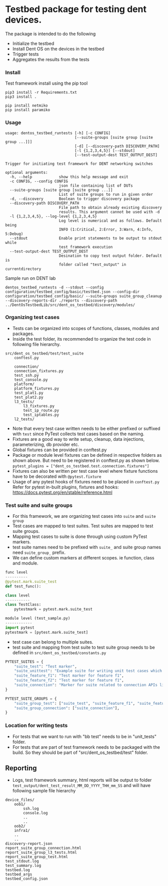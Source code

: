# Testbed package for testing dent devices.

The package is intended to do the following

- Initialize the testbed
- Install Dent OS on the devices in the testbed
- Trigger tests
- Aggregates the results from the tests

### Install
Test framework install using the pip tool
```Shell
pip3 install -r Requirements.txt
pip3 install .

pip install netmiko
pip install paramiko
```

### Usage
```code
usage: dentos_testbed_runtests [-h] [-c CONFIG]
                               [--suite-groups [suite group [suite group ...]]]
                               [-d] [--discovery-path DISCOVERY_PATH]
                               [-l {1,2,3,4,5}] [--stdout]
                               [--test-output-dest TEST_OUTPUT_DEST]

Trigger for initiating test framework for DENT networking switches

optional arguments:
  -h, --help            show this help message and exit
  -c CONFIG, --config CONFIG
                        json file containing list of DUTs
  --suite-groups [suite group [suite group ...]]
                        List of suite groups to run in given order
  -d, --discovery       Boolean to trigger discovery package
  --discovery-path DISCOVERY_PATH
                        File path to obtain already existing discovery
                        results. This argument cannot be used with -d
  -l {1,2,3,4,5}, --log-level {1,2,3,4,5}
                        Log level is numerical and as follows. Default being
                        INFO (1:Critical, 2:Error, 3:Warn, 4:Info, 5:Debug)
  --stdout              Enable print statements to be output to stdout while
                        test framework execution
  --test-output-dest TEST_OUTPUT_DEST
                        Desination to copy test output folder. Default is
                        folder called "test_output" in currentdirectory
```

Sample run on DENT lab

```Shell
dentos_testbed_runtests -d --stdout --config configuration/testbed_config/basic/testbed.json --config-dir configuration/testbed_config/basic/ --suite-groups suite_group_cleanup --discovery-reports-dir ./reports --discovery-path ../DentOsTestbedLib/src/dent_os_testbed/discovery/modules/
```

### Organizing test cases
- Tests can be organized into scopes of functions, classes, modules and packages.
- Inside the test folder, its recommended to organize the test code in following file hierarchy.
```code
src/dent_os_testbed/test/test_suite
	conftest.py

	connection/
  	connection_fixtures.py
  	test_ssh.py
  	test_console.py
	platform/
  	platform_fixtures.py
  	test_plat1.py
  	test_plat2.py
	l3_tests/
		l3_fixtures.py
		test_ip_route.py
		test_iptables.py
	l2_tests/
```
 - Note  that every test case written needs to be either prefixed or suffixed with `test` since PyTest collects test cases based on the naming.
 - Fixtures are a good way to write setup, cleanup, data injections, parameterizing, db provider etc.
 - Global fixtures can be provided in conftest.py
 - Package or module level fixtures can be defined in respective folders as shown above. But need to be registered in conftest.py as shown below.
   `pytest_plugins = ["dent_os_testbed.test.connection.fixtures"]`
 - Fixtures can also be written per test case level where fixture functions have to be decorated with `@pytest.fixture`
 - Usage of any pytest hooks of fixtures need to be placed in `conftest.py`
   Refer for pytest in-built plugins, fixtures and hooks: https://docs.pytest.org/en/stable/reference.html

### Test suite and suite groups
- For this framework, we are organizing test cases into `suite` and `suite group`
- Test cases are mapped to test suites. Test suites are mapped to test suite groups.
- Mapping test cases to suite is done through using custom PyTest markers.
- test suite names need to be prefixed with `suite_` and suite group names need `suite_group_` prefix.
- We can define custom markers at different scopes. ie function, class and module.

```python
func level
----------
@pytest.mark.suite_test
def test_func():

class level
-----------
class TestClass:
    pytestmark = pytest.mark.suite_test

module level (test_sample.py)
------------
import pytest
pytestmark = [pytest.mark.suite_test]
```

- test case can belong to multiple suites.
- test suite and mapping from test suite to test suite group needs to be defined in `src/dent_os_testbed/constants.py`

```python
PYTEST_SUITES = {
    "suite_test": "Test marker",
    "suite_unittest": "Example suite for writing unit test cases which are run during bb",
    "suite_feature_f1": "Test marker for feature f1",
    "suite_feature_f2": "Test marker for feature f1",
    "suite_connection": "Marker for suite related to connection APIs like ssh, serial",
}

PYTEST_SUITE_GROUPS = {
    "suite_group_test": ["suite_test", "suite_feature_f1", "suite_feature_f2"],
    "suite_group_connection": ["suite_connection"],
}
```


### Location for writing tests
- For tests that we want to run with "bb test" needs to be in "unit_tests" folder.
- For tests that are part of test framework needs to be packaged with the build. So they should be part of "src/dent_os_testbed/test" folder.

## Reporting
- Logs, test framework summary, html reports will be output to folder `test_output/dent_test_result_MM_DD_YYYY_THH_mm_SS` and will have following sample file hierarchy
```code
device_files/
	oob1/
		ssh.log
		console.log
		..
		..
	oob2/
	infra1/
	..
	..
discovery-report.json
report_suite_group_connection.html
report_suite_group_l3_tests.html
report_suite_group_test.html
test_stdout.log
test_summary.log
testbed.log
testbed_args
testbed_config.json
```
